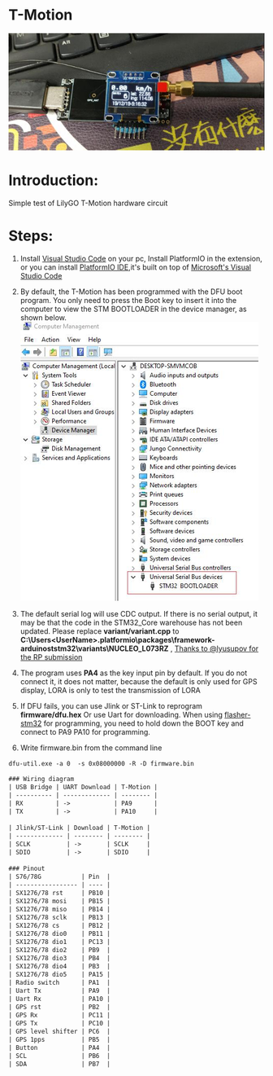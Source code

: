 # T-Motion

![](image/product.jpg)

# Introduction:

Simple test of LilyGO T-Motion hardware circuit


# Steps:
1. Install [Visual Studio Code](https://code.visualstudio.com/) on your pc, Install PlatformIO in the extension, or you can install [PlatformIO IDE](https://platformio.org/platformio-ide),it's built on top of [Microsoft's Visual Studio Code](https://code.visualstudio.com/)

2. By default, the T-Motion has been programmed with the DFU boot program. You only need to press the Boot key to insert it into the computer to view the STM BOOTLOADER in the device manager, as shown below.
![](image/management.jpg)

1. The default serial log will use CDC output. If there is no serial output, it may be that the code in the STM32_Core warehouse has not been updated. Please replace **variant/variant.cpp** to **C:\Users\<UserName>\.platformio\packages\framework-arduinoststm32\variants\NUCLEO_L073RZ** , [Thanks to @lyusupov for the RP submission](https://github.com/stm32duino/Arduino_Core_STM32/pull/773) 

2. The program uses **PA4** as the key input pin by default. If you do not connect it, it does not matter, because the default is only used for GPS display, LORA is only to test the transmission of LORA

3. If DFU fails, you can use Jlink or ST-Link to reprogram **firmware/dfu.hex**
Or use Uart for downloading. When using [flasher-stm32](https://www.st.com/en/development-tools/flasher-stm32.html) for programming, you need to hold down the BOOT key and connect to PA9 PA10 for programming.


4. Write firmware.bin from the command line
```
dfu-util.exe -a 0  -s 0x08000000 -R -D firmware.bin
```


    ### Wiring diagram
    | USB Bridge | UART Download | T-Motion |
    | ---------- | ------------- | -------- |
    | RX         | ->            | PA9      |
    | TX         | ->            | PA10     |

    | Jlink/ST-Link | Download | T-Motion |
    | ------------- | -------- | -------- |
    | SCLK          | ->       | SCLK     |
    | SDIO          | ->       | SDIO     |

    ### Pinout
    | S76/78G           | Pin  |
    | ----------------- | ---- |
    | SX1276/78 rst     | PB10 |
    | SX1276/78 mosi    | PB15 |
    | SX1276/78 miso    | PB14 |
    | SX1276/78 sclk    | PB13 |
    | SX1276/78 cs      | PB12 |
    | SX1276/78 dio0    | PB11 |
    | SX1276/78 dio1    | PC13 |
    | SX1276/78 dio2    | PB9  |
    | SX1276/78 dio3    | PB4  |
    | SX1276/78 dio4    | PB3  |
    | SX1276/78 dio5    | PA15 |
    | Radio switch      | PA1  |
    | Uart Tx           | PA9  |
    | Uart Rx           | PA10 |
    | GPS rst           | PB2  |
    | GPS Rx            | PC11 |
    | GPS Tx            | PC10 |
    | GPS level shifter | PC6  |
    | GPS 1pps          | PB5  |
    | Button            | PA4  |
    | SCL               | PB6  |
    | SDA               | PB7  |

















